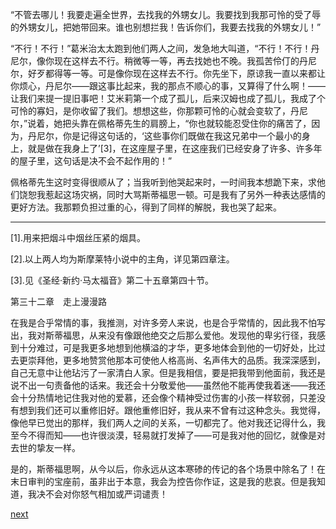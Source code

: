 
“不管去哪儿！我要走遍全世界，去找我的外甥女儿。我要找到我那可怜的受了辱的外甥女儿，把她带回来。谁也别想拦我！告诉你们，我要去找我的外甥女儿！”

“不行！不行！”葛米治太太跑到他们两人之间，发急地大叫道，“不行！不行！丹尼尔，像你现在这样去不行。稍微等一等，再去找她也不晚。我孤苦伶仃的丹尼尔，好歹都得等一等。可是像你现在这样去不行。你先坐下，原谅我一直以来都让你烦心，丹尼尔——跟这事比起来，我的那点不顺心的事，又算得了什么啊！——让我们来提一提旧事吧！艾米莉第一个成了孤儿，后来汉姆也成了孤儿，我成了个可怜的寡妇，是你收留了我们。想想这些，你那颗可怜的心就会变软了，丹尼尔，”说着，她把头靠在佩格蒂先生的肩膀上，“你也就较能忍受住你的痛苦了，因为，丹尼尔，你是记得这句话的，‘这些事你们既做在我这兄弟中一个最小的身上，就是做在我身上了’[3]，在这座屋子里，在这座我们已经安身了许多、许多年的屋子里，这句话是决不会不起作用的！”

佩格蒂先生这时变得很顺从了；当我听到他哭起来时，一时间我本想跪下来，求他们饶恕我惹起这场灾祸，同时大骂斯蒂福思一顿。可是我有了另外一种表达感情的更好方法。我那颗负担过重的心，得到了同样的解脱，我也哭了起来。

* * *

[1].用来把烟斗中烟丝压紧的烟具。

[2].以上两人均为斯摩莱特小说中的主角，详见第四章注。

[3].见《圣经·新约·马太福音》第二十五章第四十节。

第三十二章　走上漫漫路

在我是合乎常情的事，我推测，对许多旁人来说，也是合乎常情的，因此我不怕写出，我对斯蒂福思，从来没有像跟他绝交之后那么爱他。发现他的卑劣行径，我感到十分难过，可是我更多地想到他横溢的才华，更多地体会到他的一切好处，比过去更崇拜他，更多地赞赏他那本可使他人格高尚、名声伟大的品质。我深深感到，自己无意中让他玷污了一家清白人家。但是我相信，要是把我带到他面前，我还是说不出一句责备他的话来。我还会十分敬爱他——虽然他不能再使我着迷——我还会十分热情地记住我对他的爱慕，还会像个精神受过伤害的小孩一样软弱，只差没有想到我们还可以重修旧好。跟他重修旧好，我从来不曾有过这种念头。我觉得，像他早已觉出的那样，我们两人之间的关系，一切都完了。他对我还记得什么，我至今不得而知——也许很淡漠，轻易就打发掉了——可是我对他的回忆，就像是对去世的挚友一样。

是的，斯蒂福思啊，从今以后，你永远从这本寒碜的传记的各个场景中除名了！在末日审判的宝座前，虽非出于本意，我会为控告你作证，这是我的悲哀。但是我知道，我决不会对你怒气相加或严词谴责！

[next](page407)